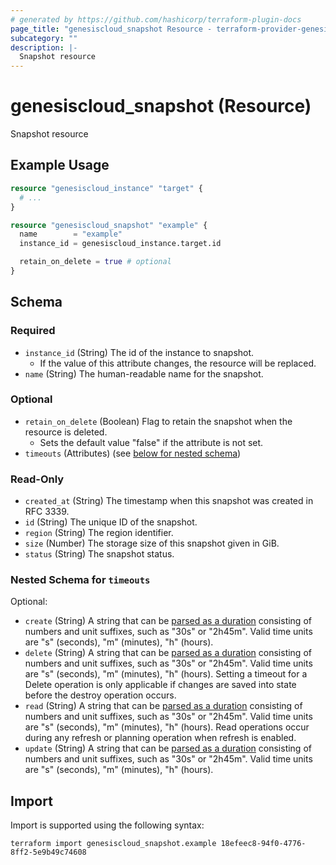 ```yaml
---
# generated by https://github.com/hashicorp/terraform-plugin-docs
page_title: "genesiscloud_snapshot Resource - terraform-provider-genesiscloud"
subcategory: ""
description: |-
  Snapshot resource
---
```


# genesiscloud_snapshot (Resource)

Snapshot resource

## Example Usage

```terraform
resource "genesiscloud_instance" "target" {
  # ...
}

resource "genesiscloud_snapshot" "example" {
  name        = "example"
  instance_id = genesiscloud_instance.target.id

  retain_on_delete = true # optional
}
```

<!-- schema generated by tfplugindocs -->
## Schema

### Required

- `instance_id` (String) The id of the instance to snapshot.
  - If the value of this attribute changes, the resource will be replaced.
- `name` (String) The human-readable name for the snapshot.

### Optional

- `retain_on_delete` (Boolean) Flag to retain the snapshot when the resource is deleted.
  - Sets the default value "false" if the attribute is not set.
- `timeouts` (Attributes) (see [below for nested schema](#nestedatt--timeouts))

### Read-Only

- `created_at` (String) The timestamp when this snapshot was created in RFC 3339.
- `id` (String) The unique ID of the snapshot.
- `region` (String) The region identifier.
- `size` (Number) The storage size of this snapshot given in GiB.
- `status` (String) The snapshot status.

<a id="nestedatt--timeouts"></a>
### Nested Schema for `timeouts`

Optional:

- `create` (String) A string that can be [parsed as a duration](https://pkg.go.dev/time#ParseDuration) consisting of numbers and unit suffixes, such as "30s" or "2h45m". Valid time units are "s" (seconds), "m" (minutes), "h" (hours).
- `delete` (String) A string that can be [parsed as a duration](https://pkg.go.dev/time#ParseDuration) consisting of numbers and unit suffixes, such as "30s" or "2h45m". Valid time units are "s" (seconds), "m" (minutes), "h" (hours). Setting a timeout for a Delete operation is only applicable if changes are saved into state before the destroy operation occurs.
- `read` (String) A string that can be [parsed as a duration](https://pkg.go.dev/time#ParseDuration) consisting of numbers and unit suffixes, such as "30s" or "2h45m". Valid time units are "s" (seconds), "m" (minutes), "h" (hours). Read operations occur during any refresh or planning operation when refresh is enabled.
- `update` (String) A string that can be [parsed as a duration](https://pkg.go.dev/time#ParseDuration) consisting of numbers and unit suffixes, such as "30s" or "2h45m". Valid time units are "s" (seconds), "m" (minutes), "h" (hours).

## Import

Import is supported using the following syntax:

```shell
terraform import genesiscloud_snapshot.example 18efeec8-94f0-4776-8ff2-5e9b49c74608
```
